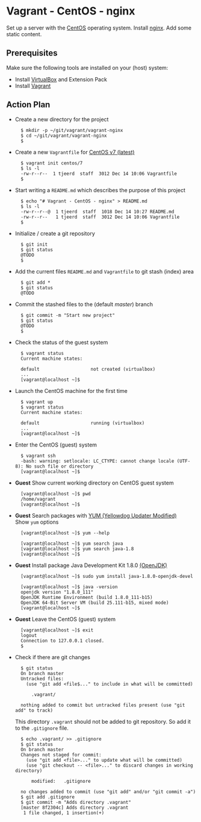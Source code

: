 # Vagrant - CentOS - nginx


Set up a server with the [CentOS](https://www.centos.org/) operating system.
Install [nginx](https://www.nginx.com/).
Add some static content.


## Prerequisites

Make sure the following tools are installed on your (host) system:

- Install [VirtualBox](https://www.virtualbox.org/) and Extension Pack
- Install [Vagrant](https://www.vagrantup.com/)


## Action Plan

- Create a new directory for the project

	    $ mkdir -p ~/git/vagrant/vagrant-nginx
	    $ cd ~/git/vagrant/vagrant-nginx
	    $

- Create a new `Vagrantfile` for [CentOS v7 (latest)](https://www.centos.org/)

	    $ vagrant init centos/7
	    $ ls -l
	    -rw-r--r--  1 tjeerd  staff  3012 Dec 14 10:06 Vagrantfile
	    $

- Start writing a `README.md` which describes the purpose of this project

	    $ echo "# Vagrant - CentOS - nginx" > README.md
	    $ ls -l
	    -rw-r--r--@  1 tjeerd  staff  1018 Dec 14 10:27 README.md
	    -rw-r--r--   1 tjeerd  staff  3012 Dec 14 10:06 Vagrantfile
	    $

- Initialize / create a git repository

	    $ git init
	    $ git status
	    @TODO
	    $

- Add the current files `README.md` and `Vagrantfile` to git stash (index) area

	    $ git add *
	    $ git status
	    @TODO

- Commit the stashed files to the (default _master_) branch

	    $ git commit -m "Start new project"
	    $ git status
	    @TODO
	    $

- Check the status of the guest system

	    $ vagrant status
	    Current machine states:
	    
	    default                   not created (virtualbox)
	    ...
		[vagrant@localhost ~]$


- Launch the CentOS machine for the first time

	    $ vagrant up
	    $ vagrant status
	    Current machine states:
	    
	    default                   running (virtualbox)
	    ...
		[vagrant@localhost ~]$

- Enter the CentOS (guest) system

	    $ vagrant ssh
	    -bash: warning: setlocale: LC_CTYPE: cannot change locale (UTF-8): No such file or directory
	    [vagrant@localhost ~]$

- **Guest** Show current working directory on CentOS guest system

	    [vagrant@localhost ~]$ pwd
	    /home/vagrant
		[vagrant@localhost ~]$

- **Guest** Search packages with [YUM (Yellowdog Updater Modified)](https://www.google.com/webhp?ion=1&espv=2&ie=UTF-8#q=yum+linux)  
	Show `yum` options  
  
	    [vagrant@localhost ~]$ yum --help

	    [vagrant@localhost ~]$ yum search java
	    [vagrant@localhost ~]$ yum search java-1.8
	    [vagrant@localhost ~]$


- **Guest** Install package Java Development Kit 1.8.0 [(OpenJDK)](http://openjdk.java.net/)

	    [vagrant@localhost ~]$ sudo yum install java-1.8.0-openjdk-devel
	    
	    [vagrant@localhost ~]$ java -version
	    openjdk version "1.8.0_111"
	    OpenJDK Runtime Environment (build 1.8.0_111-b15)
	    OpenJDK 64-Bit Server VM (build 25.111-b15, mixed mode)
	    [vagrant@localhost ~]$

- **Guest** Leave the CentOS (guest) system

	    [vagrant@localhost ~]$ exit
		logout
		Connection to 127.0.0.1 closed.
		$ 


- Check if there are git changes 

	    $ git status
	    On branch master
	    Untracked files:
	      (use "git add <file$..." to include in what will be committed)
	    
	        .vagrant/
	    
	    nothing added to commit but untracked files present (use "git add" to track)  
	
	This directory `.vagrant` should not be added to git repository. So add it to the
	`.gitignore` file.

	    $ echo .vagrant/ >> .gitignore
	    $ git status
	    On branch master
	    Changes not staged for commit:
	      (use "git add <file>..." to update what will be committed)
	      (use "git checkout -- <file>..." to discard changes in working directory)
	
	        modified:   .gitignore
	
	    no changes added to commit (use "git add" and/or "git commit -a")
	    $ git add .gitignore
	    $ git commit -m "Adds directory .vagrant"
	    [master 8f2304c] Adds directory .vagrant
	     1 file changed, 1 insertion(+)

